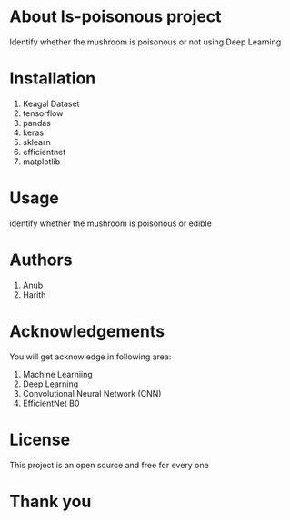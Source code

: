 # About Is-poisonous project
Identify whether the mushroom is poisonous or not using Deep Learning

# Installation
1. Keagal Dataset
2. tensorflow
3. pandas
4. keras
5. sklearn
6. efficientnet
7. matplotlib

# Usage
identify whether the mushroom is poisonous or edible

# Authors
1. Anub 
2. Harith 

# Acknowledgements
You will get acknowledge in following area:
1. Machine Learniing
2. Deep Learning
3. Convolutional Neural Network (CNN)
4. EfficientNet B0

# License
This project is an open source and free for every one

# Thank you



